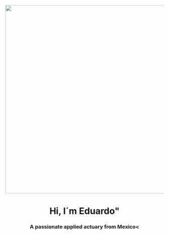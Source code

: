 <dev  id="header" align="center" >
 <img src= "https://i.pinimg.com/originals/2e/e6/99/2ee6998e34c3e2eff7b894c66cfc5267.jpg" width = "600" />
 <h1 align = "center" >Hi, I´m Eduardo" </h1>
 <h3 align = "center" >A passionate applied actuary from Mexico< </h3> 
</dev

<!--
**EduardoAdame/EduardoAdame** is a ✨ _special_ ✨ repository because its `README.md` (this file) appears on your GitHub profile.

Here are some ideas to get you started:

- 🔭 I’m currently working on ...
- 🌱 I’m currently learning ...
- 👯 I’m looking to collaborate on ...
- 🤔 I’m looking for help with ...
- 💬 Ask me about ...
- 📫 How to reach me: ...
- 😄 Pronouns: ...
- ⚡ Fun fact: ...
-->
